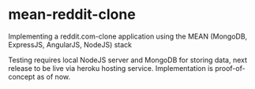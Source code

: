 # mean-reddit-clone
Implementing a reddit.com-clone application using the MEAN (MongoDB, ExpressJS, AngularJS, NodeJS) stack


Testing requires local NodeJS server and MongoDB for storing data, next release to be live via heroku hosting service. Implementation is proof-of-concept as of now.
